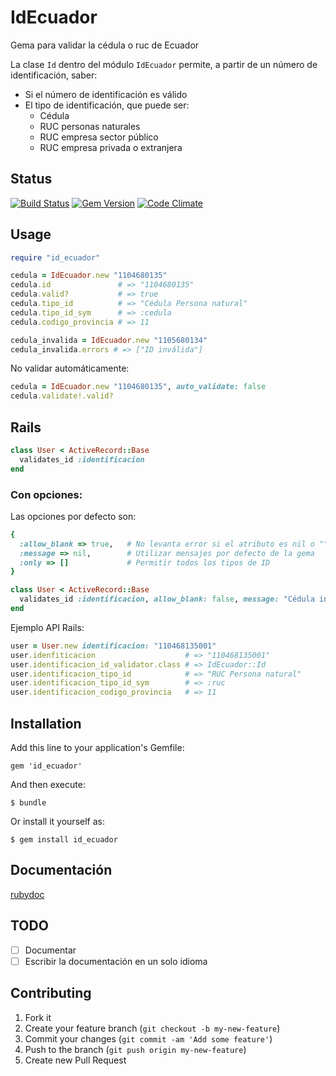 # IdEcuador

Gema para validar la cédula o ruc de Ecuador

La clase `Id` dentro del módulo `IdEcuador` permite, a partir de un número de identificación, saber:

- Si el número de identificación es válido
- El tipo de identificación, que puede ser:
    - Cédula
    - RUC personas naturales
    - RUC empresa sector público
    - RUC empresa privada o extranjera

## Status

[![Build Status](https://travis-ci.org/macool/id_ecuador.png?branch=master)](https://travis-ci.org/macool/id_ecuador)
[![Gem Version](https://badge.fury.io/rb/id_ecuador.png)](http://badge.fury.io/rb/id_ecuador)
[![Code Climate](https://codeclimate.com/github/macool/id_ecuador.png)](https://codeclimate.com/github/macool/id_ecuador)

## Usage

```ruby
require "id_ecuador"

cedula = IdEcuador.new "1104680135"
cedula.id               # => "1104680135"
cedula.valid?           # => true
cedula.tipo_id          # => "Cédula Persona natural"
cedula.tipo_id_sym      # => :cedula
cedula.codigo_provincia # => 11

cedula_invalida = IdEcuador.new "1105680134"
cedula_invalida.errors # => ["ID inválida"]
```

No validar automáticamente:

```ruby
cedula = IdEcuador.new "1104680135", auto_validate: false
cedula.validate!.valid?
```

## Rails

```ruby
class User < ActiveRecord::Base
  validates_id :identificacion
end
```

### Con opciones:

Las opciones por defecto son:

```ruby
{
  :allow_blank => true,   # No levanta error si el atributo es nil o ""
  :message => nil,        # Utilizar mensajes por defecto de la gema
  :only => []             # Permitir todos los tipos de ID
}
```

```ruby
class User < ActiveRecord::Base
  validates_id :identificacion, allow_blank: false, message: "Cédula inválida", only: [:cedula, :ruc]
end
```

Ejemplo API Rails:

```ruby
user = User.new identificacion: "110468135001"
user.idenfiticacion                    # => "110468135001"
user.identificacion_id_validator.class # => IdEcuador::Id
user.identificacion_tipo_id            # => "RUC Persona natural"
user.identificacion_tipo_id_sym        # => :ruc
user.identificacion_codigo_provincia   # => 11
```

## Installation

Add this line to your application's Gemfile:

    gem 'id_ecuador'

And then execute:

    $ bundle

Or install it yourself as:

    $ gem install id_ecuador

## Documentación

[rubydoc](http://rubydoc.info/github/macool/id_ecuador/master/frames)

## TODO

- [ ] Documentar
- [ ] Escribir la documentación en un solo idioma

## Contributing

1. Fork it
2. Create your feature branch (`git checkout -b my-new-feature`)
3. Commit your changes (`git commit -am 'Add some feature'`)
4. Push to the branch (`git push origin my-new-feature`)
5. Create new Pull Request
